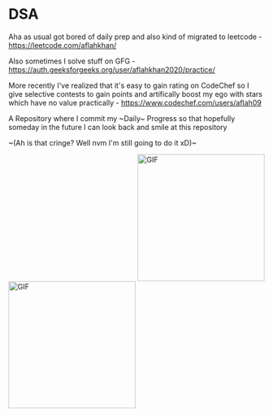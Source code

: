 # DSA

Aha as usual got bored of daily prep and also kind of migrated to leetcode - https://leetcode.com/aflahkhan/

Also sometimes I solve stuff on GFG - https://auth.geeksforgeeks.org/user/aflahkhan2020/practice/ 

More recently I've realized that it's easy to gain rating on CodeChef so I give selective contests to gain points and artifically boost my ego with stars which have no value practically - https://www.codechef.com/users/aflah09

A Repository where I commit my ~Daily~ Progress so that hopefully someday in the future I can look back and smile at this repository 

~(Ah is that cringe? Well nvm I'm still going to do it xD)~

<img align="right" alt="GIF" src="https://c.tenor.com/V7-gVNsD2EAAAAAC/michael-scott-the-office.gif" width="250"/>
<img align="left" alt="GIF" src="https://c.tenor.com/UZJd1pjj4NMAAAAC/surprised-pikachu.gif" width="250"/>

